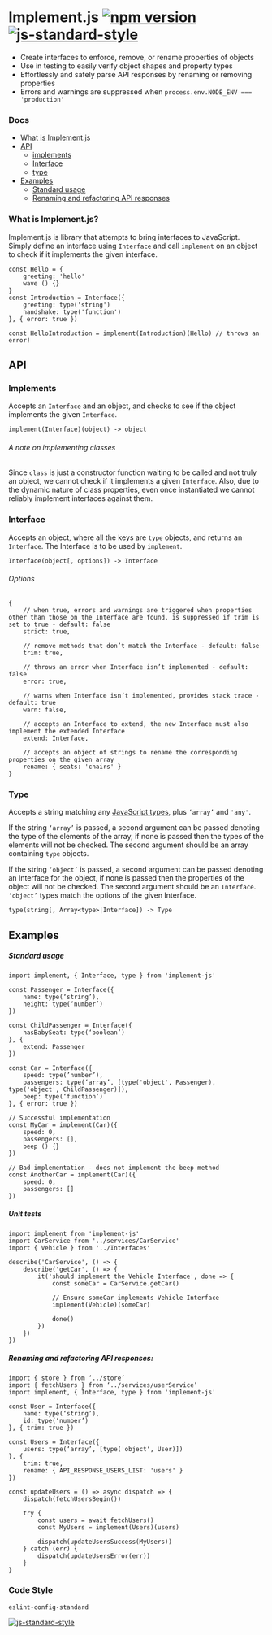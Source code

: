 # Implement.js [![npm version](https://badge.fury.io/js/implement-js.svg)](https://badge.fury.io/js/implement-js) [![js-standard-style](https://img.shields.io/badge/code%20style-standard-brightgreen.svg)](http://standardjs.com)

* Create interfaces to enforce, remove, or rename properties of objects
* Use in testing to easily verify object shapes and property types
* Effortlessly and safely parse API responses by renaming or removing properties
* Errors and warnings are suppressed when `process.env.NODE_ENV === 'production'`

### Docs
* [What is Implement.js](#what-is-implementjs)
* [API](#api)
    * [implements](#implements)
    * [Interface](#interface)
    * [type](#type)
* [Examples](#examples)
    * [Standard usage](#standard-usage)
    * [Renaming and refactoring API responses](#renaming-and-refactoring-api-responses)
### What is Implement.js?
Implement.js is library that attempts to bring interfaces to JavaScript. Simply define an interface using `Interface` and call `implement` on an object to check if it implements the given interface.
```
const Hello = {
    greeting: 'hello'
    wave () {}
}
const Introduction = Interface({
    greeting: type('string')
    handshake: type('function')
}, { error: true })

const HelloIntroduction = implement(Introduction)(Hello) // throws an error!
```

## API

### Implements
Accepts an `Interface` and an object, and checks to see if the object implements the given `Interface`.
```
implement(Interface)(object) -> object
```

###### A note on implementing classes
Since `class` is just a constructor function waiting to be called and not truly an object, we cannot check if it implements a given `Interface`. Also, due to the dynamic nature of class properties, even once instantiated we cannot reliably implement interfaces against them.

### Interface
Accepts an object, where all the keys are `type` objects, and returns an `Interface`. The Interface is to be used by `implement`.
```
Interface(object[, options]) -> Interface
```
###### Options
```
{
    // when true, errors and warnings are triggered when properties other than those on the Interface are found, is suppressed if trim is set to true - default: false
    strict: true,

    // remove methods that don’t match the Interface - default: false
    trim: true,

    // throws an error when Interface isn’t implemented - default: false
    error: true,

    // warns when Interface isn’t implemented, provides stack trace - default: true
    warn: false,

    // accepts an Interface to extend, the new Interface must also implement the extended Interface
    extend: Interface,

    // accepts an object of strings to rename the corresponding properties on the given array
    rename: { seats: 'chairs' }
}
```

### Type
Accepts a string matching any [JavaScript types](https://developer.mozilla.org/en-US/docs/Web/JavaScript/Reference/Operators/typeof#Description), plus `‘array’` and `'any'`.

If the string `‘array’` is passed, a second argument can be passed denoting the type of the elements of the array, if none is passed then the types of the elements will not be checked. The second argument should be an array containing `type` objects.

If the string `‘object’` is passed, a second argument can be passed denoting an Interface for the object, if none is passed then the properties of the object will not be checked. The second argument should be an `Interface`. `‘object’` types match the options of the given Interface.
```
type(string[, Array<type>|Interface]) -> Type
```

## Examples

##### Standard usage
```
import implement, { Interface, type } from 'implement-js'

const Passenger = Interface({
    name: type(‘string’),
    height: type(‘number’)
})

const ChildPassenger = Interface({
    hasBabySeat: type(‘boolean’)
}, {
    extend: Passenger
})

const Car = Interface({
    speed: type(’number’),
    passengers: type(‘array’, [type('object', Passenger), type('object', ChildPassenger)]),
    beep: type(‘function’)
}, { error: true })

// Successful implementation
const MyCar = implement(Car)({
    speed: 0,
    passengers: [],
    beep () {}
})

// Bad implementation - does not implement the beep method
const AnotherCar = implement(Car)({
    speed: 0,
    passengers: []
})
```

##### Unit tests
```
import implement from 'implement-js'
import CarService from '../services/CarService'
import { Vehicle } from '../Interfaces'

describe('CarService', () => {
    describe('getCar', () => {
        it('should implement the Vehicle Interface', done => {
            const someCar = CarService.getCar()

            // Ensure someCar implements Vehicle Interface
            implement(Vehicle)(someCar)

            done()
        })
    })
})
```

##### Renaming and refactoring API responses:
```
import { store } from ‘../store’
import { fetchUsers } from ‘../services/userService’
import implement, { Interface, type } from 'implement-js'

const User = Interface({
    name: type(‘string’),
    id: type(‘number’)
}, { trim: true })

const Users = Interface({
    users: type(‘array’, [type('object', User)])
}, {
    trim: true,
    rename: { API_RESPONSE_USERS_LIST: 'users' }
})

const updateUsers = () => async dispatch => {
    dispatch(fetchUsersBegin())

    try {
        const users = await fetchUsers()
        const MyUsers = implement(Users)(users)

        dispatch(updateUsersSuccess(MyUsers))
    } catch (err) {
        dispatch(updateUsersError(err))
    }
}
```

### Code Style
```
eslint-config-standard
```

[![js-standard-style](https://cdn.rawgit.com/standard/standard/master/badge.svg)](http://standardjs.com)
